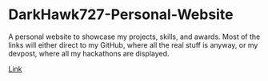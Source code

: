 # DarkHawk727-Personal-Website

A personal website to showcase my projects, skills, and awards.
Most of the links will either direct to my GitHub, where all the real stuff is anyway, or my devpost, where all my hackathons are displayed.

[Link](https://arjunsarao.dev/)
